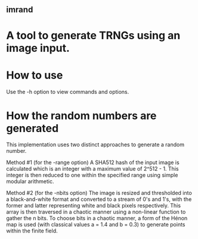 ## imrand
# A tool to generate TRNGs using an image input.

# How to use
Use the -h option to view commands and options.

# How the random numbers are generated
This implementation uses two distinct approaches to generate a random number.

Method #1 (for the -range option)
A SHA512 hash of the input image is calculated which is an integer with a maximum value of 2^512 - 1. This integer is then reduced to one within the specified range using simple modular arithmetic.

Method #2 (for the -nbits option)
The image is resized and thresholded into a black-and-white format and converted to a stream of 0's and 1's, with the former and latter representing white and black pixels respectively. This array is then traversed in a chaotic manner using a non-linear function to gather the n bits. To choose bits in a chaotic manner, a form of the Hénon map is used (with classical values a = 1.4 and b = 0.3) to generate points within the finite field.
